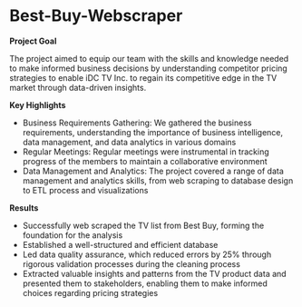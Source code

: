 # Best-Buy-Webscraper
**Project Goal**

The project aimed to equip our team with the skills and knowledge needed to make informed business decisions by understanding competitor pricing strategies to enable iDC TV Inc. to regain its competitive edge in the TV market through data-driven insights. 

**Key Highlights**
-	Business Requirements Gathering: We gathered the business requirements, understanding the importance of business intelligence, data management, and data analytics in various domains
-	Regular Meetings: Regular meetings were instrumental in tracking progress of the members to maintain a collaborative environment
-	Data Management and Analytics: The project covered a range of data management and analytics skills, from web scraping to database design to ETL process and visualizations 

**Results**
-	Successfully web scraped the TV list from Best Buy, forming the foundation for the analysis 
-	Established a well-structured and efficient database
-	Led data quality assurance, which reduced errors by 25% through rigorous validation processes during the cleaning process
-	Extracted valuable insights and patterns from the TV product data and presented them to stakeholders, enabling them to make informed choices regarding pricing strategies
